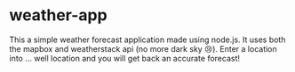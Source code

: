 # weather-app
 This a simple weather forecast application made using node.js. It uses both the mapbox and weatherstack api (no more dark sky 😢). 
 Enter a location into ... well location and you will get back an accurate forecast!
